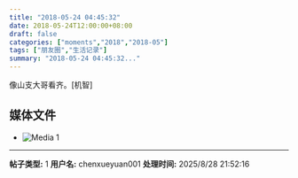 ```yaml
---
title: "2018-05-24 04:45:32"
date: 2018-05-24T12:00:00+08:00
draft: false
categories: ["moments","2018","2018-05"]
tags: ["朋友圈","生活记录"]
summary: "2018-05-24 04:45:32..."
---
```


像山支大哥看齐。[机智]

## 媒体文件

- ![Media 1](/Moments/photos/2018-05-24/201805240445320.jpg)

---

**帖子类型:** 1
**用户名:** chenxueyuan001
**处理时间:** 2025/8/28 21:52:16